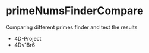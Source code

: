 # primeNumsFinderCompare
 Comparing different primes finder and test the results

- 4D-Project
- 4Dv18r6
